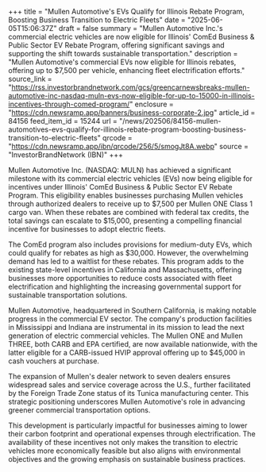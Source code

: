 +++
title = "Mullen Automotive's EVs Qualify for Illinois Rebate Program, Boosting Business Transition to Electric Fleets"
date = "2025-06-05T15:06:37Z"
draft = false
summary = "Mullen Automotive Inc.'s commercial electric vehicles are now eligible for Illinois' ComEd Business & Public Sector EV Rebate Program, offering significant savings and supporting the shift towards sustainable transportation."
description = "Mullen Automotive's commercial EVs now eligible for Illinois rebates, offering up to $7,500 per vehicle, enhancing fleet electrification efforts."
source_link = "https://rss.investorbrandnetwork.com/gcs/greencarnewsbreaks-mullen-automotive-inc-nasdaq-muln-evs-now-eligible-for-up-to-15000-in-illinois-incentives-through-comed-program/"
enclosure = "https://cdn.newsramp.app/banners/business-corporate-2.jpg"
article_id = 84156
feed_item_id = 15244
url = "/news/202506/84156-mullen-automotives-evs-qualify-for-illinois-rebate-program-boosting-business-transition-to-electric-fleets"
qrcode = "https://cdn.newsramp.app/ibn/qrcode/256/5/smogJt8A.webp"
source = "InvestorBrandNetwork (IBN)"
+++

<p>Mullen Automotive Inc. (NASDAQ: MULN) has achieved a significant milestone with its commercial electric vehicles (EVs) now being eligible for incentives under Illinois' ComEd Business & Public Sector EV Rebate Program. This eligibility enables businesses purchasing Mullen vehicles through authorized dealers to receive up to $7,500 per Mullen ONE Class 1 cargo van. When these rebates are combined with federal tax credits, the total savings can escalate to $15,000, presenting a compelling financial incentive for businesses to adopt electric fleets.</p><p>The ComEd program also includes provisions for medium-duty EVs, which could qualify for rebates as high as $30,000. However, the overwhelming demand has led to a waitlist for these rebates. This program adds to the existing state-level incentives in California and Massachusetts, offering businesses more opportunities to reduce costs associated with fleet electrification and highlighting the increasing governmental support for sustainable transportation solutions.</p><p>Mullen Automotive, headquartered in Southern California, is making notable progress in the commercial EV sector. The company's production facilities in Mississippi and Indiana are instrumental in its mission to lead the next generation of electric commercial vehicles. The Mullen ONE and Mullen THREE, both CARB and EPA certified, are now available nationwide, with the latter eligible for a CARB-issued HVIP approval offering up to $45,000 in cash vouchers at purchase.</p><p>The expansion of Mullen's dealer network to seven dealers ensures widespread sales and service coverage across the U.S., further facilitated by the Foreign Trade Zone status of its Tunica manufacturing center. This strategic positioning underscores Mullen Automotive's role in advancing greener commercial transportation options.</p><p>This development is particularly impactful for businesses aiming to lower their carbon footprint and operational expenses through electrification. The availability of these incentives not only makes the transition to electric vehicles more economically feasible but also aligns with environmental objectives and the growing emphasis on sustainable business practices.</p>